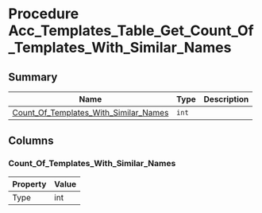 # Procedure Acc_Templates_Table_Get_Count_Of_Templates_With_Similar_Names


## Summary

| Name | Type | Description |
| - | - | --- |
|[Count_Of_Templates_With_Similar_Names](#count_of_templates_with_similar_names)|`int` ||

## Columns

### Count_Of_Templates_With_Similar_Names

| Property | Value |
| - | - |
|Type|int|


